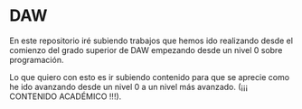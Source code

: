 # DAW
En este repositorio iré subiendo trabajos que hemos ido realizando desde el comienzo del grado superior de DAW empezando desde un nivel 0 sobre programación. 

Lo que quiero con esto es ir subiendo contenido para que se aprecie como he ido avanzando desde un nivel 0 a un nivel más avanzado. (¡¡¡ CONTENIDO ACADÉMICO !!!).

